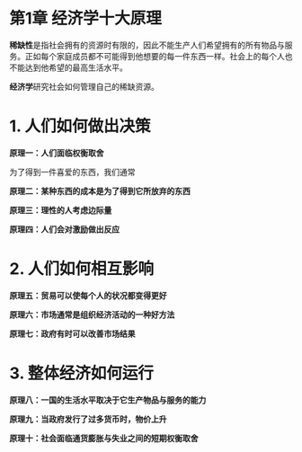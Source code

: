# 第1章 经济学十大原理

**稀缺性**是指社会拥有的资源时有限的，因此不能生产人们希望拥有的所有物品与服务。正如每个家庭成员都不可能得到他想要的每一件东西一样。社会上的每个人也不能达到他希望的最高生活水平。

**经济学**研究社会如何管理自己的稀缺资源。

# 1. 人们如何做出决策

**原理一：人们面临权衡取舍**

为了得到一件喜爱的东西，我们通常


**原理二：某种东西的成本是为了得到它所放弃的东西**



**原理三：理性的人考虑边际量**



**原理四：人们会对激励做出反应**


# 2. 人们如何相互影响

**原理五：贸易可以使每个人的状况都变得更好**


**原理六：市场通常是组织经济活动的一种好方法**


**原理七：政府有时可以改善市场结果**


# 3. 整体经济如何运行

**原理八：一国的生活水平取决于它生产物品与服务的能力**


**原理九：当政府发行了过多货币时，物价上升**


**原理十：社会面临通货膨胀与失业之间的短期权衡取舍**


